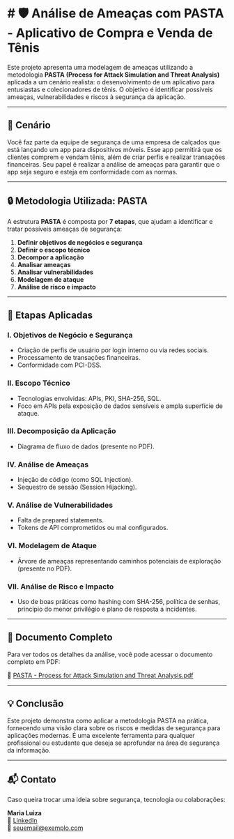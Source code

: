 # # 🛡️ Análise de Ameaças com PASTA - Aplicativo de Compra e Venda de Tênis

Este projeto apresenta uma modelagem de ameaças utilizando a metodologia **PASTA (Process for Attack Simulation and Threat Analysis)** aplicada a um cenário realista: o desenvolvimento de um aplicativo para entusiastas e colecionadores de tênis. O objetivo é identificar possíveis ameaças, vulnerabilidades e riscos à segurança da aplicação.

---

## 📌 Cenário

Você faz parte da equipe de segurança de uma empresa de calçados que está lançando um app para dispositivos móveis. Esse app permitirá que os clientes comprem e vendam tênis, além de criar perfis e realizar transações financeiras. Seu papel é realizar a análise de ameaças para garantir que o app seja seguro e esteja em conformidade com as normas.

---

## 🔒 Metodologia Utilizada: PASTA

A estrutura **PASTA** é composta por **7 etapas**, que ajudam a identificar e tratar possíveis ameaças de segurança:

1. **Definir objetivos de negócios e segurança**
2. **Definir o escopo técnico**
3. **Decompor a aplicação**
4. **Analisar ameaças**
5. **Analisar vulnerabilidades**
6. **Modelagem de ataque**
7. **Análise de risco e impacto**

---

## 📝 Etapas Aplicadas

### I. Objetivos de Negócio e Segurança
- Criação de perfis de usuário por login interno ou via redes sociais.
- Processamento de transações financeiras.
- Conformidade com PCI-DSS.

### II. Escopo Técnico
- Tecnologias envolvidas: APIs, PKI, SHA-256, SQL.
- Foco em APIs pela exposição de dados sensíveis e ampla superfície de ataque.

### III. Decomposição da Aplicação
- Diagrama de fluxo de dados (presente no PDF).

### IV. Análise de Ameaças
- Injeção de código (como SQL Injection).
- Sequestro de sessão (Session Hijacking).

### V. Análise de Vulnerabilidades
- Falta de prepared statements.
- Tokens de API comprometidos ou mal configurados.

### VI. Modelagem de Ataque
- Árvore de ameaças representando caminhos potenciais de exploração (presente no PDF).

### VII. Análise de Risco e Impacto
- Uso de boas práticas como hashing com SHA-256, política de senhas, princípio do menor privilégio e plano de resposta a incidentes.

---

## 📄 Documento Completo

Para ver todos os detalhes da análise, você pode acessar o documento completo em PDF:

📎 [PASTA - Process for Attack Simulation and Threat Analysis.pdf](./PASTA%20-%20Process%20for%20Attack%20Simulation%20and%20Threat%20Analysis.pdf)

---

## 💡 Conclusão

Este projeto demonstra como aplicar a metodologia PASTA na prática, fornecendo uma visão clara sobre os riscos e medidas de segurança para aplicações modernas. É uma excelente ferramenta para qualquer profissional ou estudante que deseja se aprofundar na área de segurança da informação.

---

## 📬 Contato

Caso queira trocar uma ideia sobre segurança, tecnologia ou colaborações:

**Maria Luiza**  
🔗 [LinkedIn](https://www.linkedin.com)  
📧 seuemail@exemplo.com
